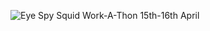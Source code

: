 ![Eye Spy Squid Work-A-Thon 15th-16th April](https://github.com/Queendomworks/Squid-Game/assets/130545882/58ea5d8b-e6d8-4363-a917-1698220fea7a)
